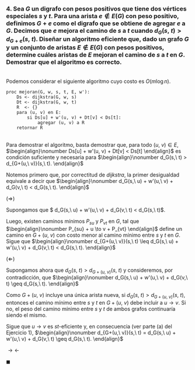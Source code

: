 ### 4. Sea $G$ un digrafo con pesos positivos que tiene dos vértices especiales $s$ y $t$. Para una arista $e \notin E(G)$ con peso positivo, definimos $G + e$ como el digrafo que se obtiene de agregar $e$ a $G$. Decimos que $e$ mejora el camino de $s$ a $t$ cuando $d_G(s,\ t) > d_{G+e}(s,\ t)$. Diseñar un algoritmo eficiente que, dado un grafo $G$ y un conjunto de aristas $E \notin E(G)$ con pesos positivos, determine cuáles aristas de $E$ mejoran el camino de $s$ a $t$ en $G$. Demostrar que el algoritmo es correcto.

\
Podemos considerar el siguiente algoritmo cuyo costo es $O(m\log n)$.

```
proc mejoran(G, w, s, t, E, w'):
    Ds <- dijkstra(G, w, s)
    Dt <- dijkstra(G, w, t)
    R  <- {}
    para (u, v) en E:
        si Ds[u] + w'(u, v) + Dt[v] < Ds[t]:
            agregar (u, v) a R
    retornar R
```

\
Para demostrar el algoritmo, basta demostrar que, para todo $(u,\ v) \in E$,
$\begin{align}\nonumber
    Ds[u] + w'(u, v) + Dt[v] < Ds[t]
\end{align}$
es condición suficiente y necesaria para
$\begin{align}\nonumber
    d_G(s,\ t) > d_{G+(u,\ v)}(s,\ t).
\end{align}$

Notemos primero que, por correctitud de *dijkstra*, la primer desigualdad equivale a decir que
$\begin{align}\nonumber
    d_G(s,\ u) + w'(u,\ v) + d_G(v,\ t) < d_G(s,\ t).
\end{align}$

$(\Longrightarrow)$

Supongamos que $ d_G(s,\ u) + w'(u,\ v) + d_G(v,\ t) < d_G(s,\ t)$.

Luego, existen caminos mínimos $P_{su}$ y $P_{vt}$ en $G$, tal que
$\begin{align}\nonumber
    P_{su} + u \to v  + P_{vt}
\end{align}$
define un camino en $G + (u,\ v)$ con costo menor al camino mínimo entre $s$ y $t$ en $G$. Sigue que
$\begin{align}\nonumber
    d_{G+(u,\ v)}(s,\ t) \leq d_G(s,\ u) + w'(u,\ v) + d_G(v,\ t) < d_G(s,\ t).
\end{align}$

$(\Longleftarrow)$

Supongamos ahora que $d_G(s,\ t) > d_{G+(u,\ v)}(s,\ t)$ y consideremos, por contradicción, que
$\begin{align}\nonumber
     d_G(s,\ u) + w'(u,\ v) + d_G(v,\ t) \geq d_G(s,\ t).
\end{align}$

Como $G+(u,\ v)$ incluye una única arista nueva, si $d_G(s,\ t) > d_{G+(u,\ v)}(s,\ t)$, entonces el camino mínimo entre $s$ y $t$ en $G+(u,\ v)$ debe incluir a $u \to v$. Si no, el peso del camino mínimo entre $s$ y $t$ de ambos grafos continuaría siendo el mismo.

Sigue que $u \to v$ es $st$-eficiente y, en consecuencia (ver parte (a) del Ejercicio 1), 
$\begin{align}\nonumber
    d_{G+(u,\ v)}(s,\ t) = d_G(s,\ u) + w'(u,\ v) + d_G(v,\ t) \geq d_G(s,\ t).
\end{align}$

$\rightarrow\leftarrow$

$\blacksquare$
